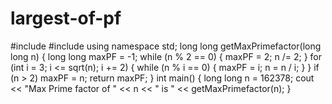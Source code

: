 # largest-of-pf

#include <iostream>
#include<cmath>
using namespace std;
long long getMaxPrimefactor(long long n) {
   long long maxPF = -1;
   while (n % 2 == 0) {
      maxPF = 2;
      n /= 2;
   }
   for (int i = 3; i <= sqrt(n); i += 2) {
      while (n % i == 0) {
         maxPF = i;
         n = n / i;
      }
   }
   if (n > 2)
   maxPF = n;
   return maxPF;
}
int main() {
   long long n = 162378;
   cout << "Max Prime factor of " << n << " is " << getMaxPrimefactor(n);
}

